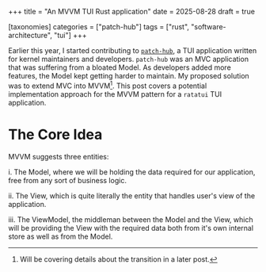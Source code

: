 +++
title = "An MVVM TUI Rust application"
date = 2025-08-28
draft = true

[taxonomies]
categories = ["patch-hub"]
tags = ["rust", "software-architecture", "tui"]
+++

Earlier this year, I started contributing to [`patch-hub`](https://github.com/kworkflow/patch-hub), a TUI application written for kernel maintainers and developers. `patch-hub` was an MVC application that was suffering from a bloated Model. As developers added more features, the Model kept getting harder to maintain. My proposed solution was to extend MVC into MVVM[^1]. This post covers a potential implementation approach for the MVVM pattern for a `ratatui` TUI application.

# The Core Idea

MVVM suggests three entities:

i. The Model, where we will be holding the data required for our application, free from any sort of business logic.

ii. The View, which is quite literally the entity that handles user's view of the application.

iii. The ViewModel, the middleman between the Model and the View, which will be providing the View with the required data both from it's own internal store as well as from the Model.

[^1]: Will be covering details about the transition in a later post.
